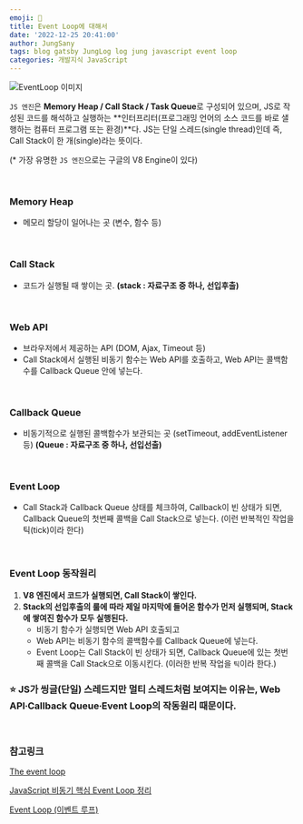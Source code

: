 ```yaml
---
emoji: 🍭
title: Event Loop에 대해서
date: '2022-12-25 20:41:00'
author: JungSany
tags: blog gatsby JungLog log jung javascript event loop
categories: 개발지식 JavaScript
---
```


![EventLoop 이미지](https://miro.medium.com/max/2048/1*4lHHyfEhVB0LnQ3HlhSs8g.png)

`JS 엔진`은 **Memory Heap / Call Stack / Task Queue**로 구성되어 있으며, JS로 작성된 코드를 해석하고 실행하는 **인터프리터(프로그래밍 언어의 소스 코드를 바로 샐행하는 컴퓨터 프로그램 또는 환경)**다. JS는 단일 스레드(single thread)인데 즉, Call Stack이 한 개(single)라는 뜻이다.

(\* 가장 유명한 `JS 엔진`으로는 구글의 V8 Engine이 있다)

<br/>

### Memory Heap

- 메모리 할당이 일어나는 곳 (변수, 함수 등)

<br/>

### Call Stack

- 코드가 실행될 때 쌓이는 곳. **(stack : 자료구조 중 하나, 선입후출)**

<br/>

### Web API

- 브라우저에서 제공하는 API (DOM, Ajax, Timeout 등)
- Call Stack에서 실행된 비동기 함수는 Web API를 호출하고, Web API는 콜백함수를 Callback Queue 안에 넣는다.

<br/>

### Callback Queue

- 비동기적으로 실행된 콜백함수가 보관되는 곳 (setTimeout, addEventListener 등) **(Queue : 자료구조 중 하나, 선입선출)**

<br/>

### Event Loop

- Call Stack과 Callback Queue 상태를 체크하여, Callback이 빈 상태가 되면, Callback Queue의 첫번째 콜백을 Call Stack으로 넣는다.
  (이런 반복적인 작업을 틱(tick)이라 한다)

<br/>

### Event Loop 동작원리

1. **V8 엔진에서 코드가 실행되면, Call Stack이 쌓인다.**
2. **Stack의 선입후출의 룰에 따라 제일 마지막에 들어온 함수가 먼저 실행되며, Stack에 쌓여진 함수가 모두 실행된다.**
   - 비동기 함수가 실행되면 Web API 호출되고
   - Web API는 비동기 함수의 콜백함수를 Callback Queue에 넣는다.
   - Event Loop는 Call Stack이 빈 상태가 되면, Callback Queue에 있는 첫번째 콜백을 Call Stack으로 이동시킨다. (이러한 반복 작업을 `틱`이라 한다.)

### ⭐️ JS가 씽글(단일) 스레드지만 멀티 스레드처럼 보여지는 이유는, Web API∙Callback Queue∙Event Loop의 작동원리 때문이다.

<br/>

### 참고링크

[The event loop](https://developer.mozilla.org/en-US/docs/Web/JavaScript/EventLoop)

[JavaScript 비동기 핵심 Event Loop 정리](https://medium.com/sjk5766/javascript-%EB%B9%84%EB%8F%99%EA%B8%B0-%ED%95%B5%EC%8B%AC-event-loop-%EC%A0%95%EB%A6%AC-422eb29231a8)

[Event Loop (이벤트 루프)](https://velog.io/@thms200/Event-Loop-%EC%9D%B4%EB%B2%A4%ED%8A%B8-%EB%A3%A8%ED%94%84)

<br/>

```toc

```
